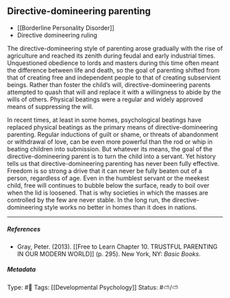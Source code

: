 ## Directive-domineering parenting  # 

- [[Borderline Personality Disorder]]
- Directive domineering ruling

The directive-domineering style of parenting arose gradually with the rise of agriculture and reached its zenith during feudal and early industrial times. Unquestioned obedience to lords and masters during this time often meant the difference between life and death, so the goal of parenting shifted from that of creating free and independent people to that of creating subservient beings. Rather than foster the child’s will, directive-domineering parents attempted to quash that will and replace it with a willingness to abide by the wills of others. Physical beatings were a regular and widely approved means of suppressing the will.

In recent times, at least in some homes, psychological beatings have replaced physical beatings as the primary means of directive-domineering parenting. Regular inductions of guilt or shame, or threats of abandonment or withdrawal of love, can be even more powerful than the rod or whip in beating children into submission. But whatever its means, the goal of the directive-domineering parent is to turn the child into a servant. Yet history tells us that directive-domineering parenting has never been fully effective. Freedom is so strong a drive that it can never be fully beaten out of a person, regardless of age. Even in the humblest servant or the meekest child, free will continues to bubble below the surface, ready to boil over when the lid is loosened. That is why societies in which the masses are controlled by the few are never stable. In the long run, the directive-domineering style works no better in homes than it does in nations.

___

##### References

- Gray, Peter. (2013). [[Free to Learn Chapter 10. TRUSTFUL PARENTING IN OUR MODERN WORLD]] (p. 295). New York, NY: _Basic Books_.

##### Metadata

Type: #🔴 
Tags: [[Developmental Psychology]]
Status: #⛅️/⛅️